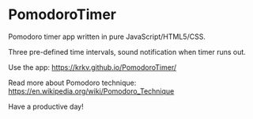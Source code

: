 # PomodoroTimer

Pomodoro timer app written in pure JavaScript/HTML5/CSS.

Three pre-defined time intervals, sound notification when timer runs out.

Use the app: https://krkv.github.io/PomodoroTimer/

Read more about Pomodoro technique: https://en.wikipedia.org/wiki/Pomodoro_Technique

Have a productive day!
